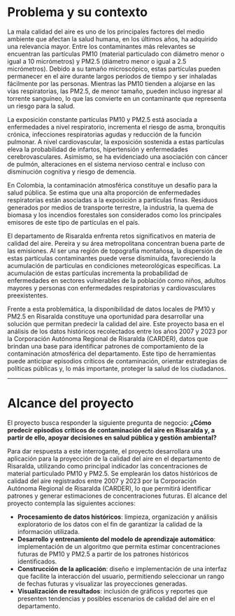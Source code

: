 # Problema y su contexto

La mala calidad del aire es uno de los principales factores del medio ambiente que afectan la salud humana, en los últimos años, ha adquirido una relevancia mayor. Entre los contaminantes más relevantes se encuentran las partículas PM10 (material particulado con diámetro menor o igual a 10 micrómetros) y PM2.5 (diámetro menor o igual a 2.5 micrómetros). Debido a su tamaño microscópico, estas partículas pueden permanecer en el aire durante largos periodos de tiempo y ser inhaladas fácilmente por las personas. Mientras las PM10 tienden a alojarse en las vías respiratorias, las PM2.5, de menor tamaño, pueden incluso ingresar al torrente sanguíneo, lo que las convierte en un contaminante que representa un riesgo para la salud. 

La exposición constante partículas PM10 y PM2.5 está asociada a enfermedades a nivel respiratorio, incrementa el riesgo de asma, bronquitis crónica, infecciones respiratorias agudas y reducción de la función pulmonar. A nivel cardiovascular, la exposición sostenida a estas partículas eleva la probabilidad de infartos, hipertensión y enfermedades cerebrovasculares. Asimismo, se ha evidenciado una asociación con cáncer de pulmón, alteraciones en el sistema nervioso central e incluso con disminución cognitiva y riesgo de demencia.  

En Colombia, la contaminación atmosférica constituye un desafío para la salud pública. Se estima que una alta proporción de enfermedades respiratorias están asociadas a la exposición a partículas finas. Residuos generados por medios de transporte terrestre, la industria, la quema de biomasa y los incendios forestales son considerados como los principales emisores de este tipo de partículas en el país. 

El departamento de Risaralda enfrenta retos significativos en materia de calidad del aire. Pereira y su área metropolitana concentran buena parte de las emisiones. Al ser una región de topografía montañosa, la dispersión de estas partículas contaminantes puede verse disminuida, favoreciendo la acumulación de partículas en condiciones meteorológicas específicas. La acumulación de estas partículas incrementa la probabilidad de enfermedades en sectores vulnerables de la población como niños, adultos mayores y personas con enfermedades respiratorias y cardiovasculares preexistentes. 

Frente a esta problemática, la disponibilidad de datos locales de PM10 y PM2.5 en Risaralda constituye una oportunidad para desarrollar una solución que permitan predecir la calidad del aire. Este proyecto basa en el análisis de los datos históricos recolectados entre los años 2007 y 2023 por la Corporación Autónoma Regional de Risaralda (CARDER), datos que brindan una base para identificar patrones de comportamiento de la contaminación atmosférica del departamento. Este tipo de herramientas puede anticipar episodios críticos de contaminación, orientar estrategias de políticas públicas y, lo más importante, proteger la salud de los ciudadanos.

---

# Alcance del proyecto

El proyecto busca responder la siguiente pregunta de negocio: 
**¿Cómo predecir episodios críticos de contaminación del aire en Risaralda y, a partir de ello, apoyar decisiones en salud pública y gestión ambiental?**

Para dar respuesta a este interrogante, el proyecto desarrollara una aplicación para la proyección de la calidad del aire en el departamento de Risaralda, utilizando como principal indicador las concentraciones de material particulado PM10 y PM2.5. Se emplearán los datos históricos de calidad del aire registrados entre 2007 y 2023 por la Corporación Autónoma Regional de Risaralda (CARDER), lo que permitirá identificar patrones y generar estimaciones de concentraciones futuras.
El alcance del proyecto contempla las siguientes acciones:
- **Procesamiento de datos históricos**: limpieza, organización y análisis exploratorio de los datos con el fin de garantizar la calidad de la información utilizada.
- **Desarrollo y entrenamiento del modelo de aprendizaje automático**: implementación de un algoritmo que permita estimar concentraciones futuras de PM10 y PM2.5 a partir de los patrones históricos identificados.
- **Construcción de la aplicación**: diseño e implementación de una interfaz que facilite la interacción del usuario, permitiendo seleccionar un rango de fechas futuras y visualizar las proyecciones generadas.
- **Visualización de resultados**: inclusión de gráficos y reportes que presenten tendencias y posibles escenarios de calidad del aire en el departamento.